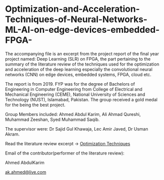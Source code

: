 # Optimization-and-Acceleration-Techniques-of-Neural-Networks-ML-AI-on-edge-devices-embedded-FPGA-
The accompanying file is an excerpt from the project report of the final year project named: Deep Learning (SLR) on FPGA, the part pertaining to the summary of the literature review of the techniques used for the optimization and acceleration of the deep learning especially the convolutional neural networks (CNN) on edge devices, embedded systems, FPGA, cloud etc.

The report is from 2019. FYP was for the degree of Bachelors of Engineering in Computer Engineering from College of Electrical and Mechanical Engineering (CEME), National University of Sciences and Technology (NUST), Islamabad, Pakistan. The group received a gold medal for the being the best project.

Group Members included: Ahmed Abdul Karim, Ali Ahmad Qureshi, Muhammad Zeeshan, Syed Muhammad Saqib.

The supervisor were: Dr Sajid Gul Khawaja, Lec Amir Javed, Dr Usman Akram.

Read the literature review excerpt → [Optimization Techniques](OptimizationTechniques.md)

Email of the contributor(performer of the literature review):

Ahmed AbdulKarim

ak.ahmed@live.com
